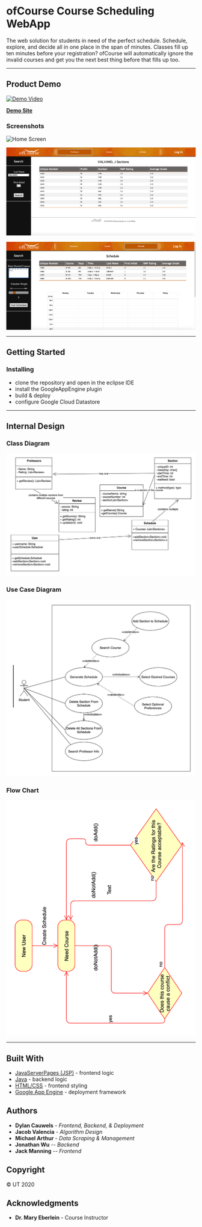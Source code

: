 # ofCourse Course Scheduling WebApp

The web solution for students in need of the perfect schedule. Schedule, explore, and decide all in one place in the span of minutes. Classes fill up ten minutes before your registration? ofCourse will automatically ignore the invalid courses and get you the next best thing before that fills up too.

***

## Product Demo

[![Demo Video](http://img.youtube.com/vi/8WK8LBpgAc8/0.jpg)](https://youtu.be/8WK8LBpgAc8)

[**Demo Site**](ofcourse-461l.uc.r.appspot.com)

### Screenshots

![Home Screen](./references/HomeScreenshot.png)

![Professors Screen](./references/ProfessorsScreenshot.png)

![Schedule Graph Screen](./references/ScheduleScreenshot.png)

***

## Getting Started

### Installing

- clone the repository and open in the eclipse IDE
- install the GoogleAppEngine plugin
- build & deploy
- configure Google Cloud Datastore

***

## Internal Design

### Class Diagram

![Class Diagram](./references/ClassDiagram.png)

### Use Case Diagram

![Use Case Diagram](./references/UseCaseDiagram.png)

### Flow Chart 
![Flow Chart](./references/Flowchart.png)

***

## Built With

* [JavaServerPages (JSP)](https://www.oracle.com/java/technologies/jspt.html) - frontend logic
* [Java](https://www.oracle.com/java/) - backend logic
* [HTML/CSS]() - frontend styling
* [Google App Engine](https://cloud.google.com/appengine) - deployment framework

## Authors

* **Dylan Cauwels** - *Frontend, Backend, & Deployment*
* **Jacob Valencia** - *Algorithm Design*
* **Michael Arthur** - *Data Scraping & Management*
* **Jonathan Wu** -- *Backend*
* **Jack Manning** -- *Frontend*

## Copyright

© UT 2020

## Acknowledgments

* **Dr. Mary Eberlein** - Course Instructor